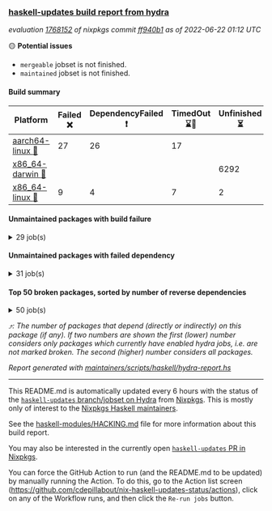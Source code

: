 ### [haskell-updates build report from hydra](https://hydra.nixos.org/jobset/nixpkgs/haskell-updates)
*evaluation [1768152](https://hydra.nixos.org/eval/1768152) of nixpkgs commit [ff940b1](https://github.com/NixOS/nixpkgs/commits/ff940b1409f63d79601a57f7043c3b78efb96c2d) as of 2022-06-22 01:12 UTC*

:yellow_circle: **Potential issues**
  * `mergeable` jobset is not finished.
  * `maintained` jobset is not finished.

#### Build summary

 | Platform | Failed :x: | DependencyFailed :heavy_exclamation_mark: | TimedOut :hourglass::no_entry_sign: | Unfinished :hourglass_flowing_sand: | Success :heavy_check_mark: | 
 | --- | --- | --- | --- | --- | --- | 
 | [aarch64-linux :iphone:](https://hydra.nixos.org/eval/1768152?filter=.aarch64-linux) | 27 | 26 | 17 |  | 6287 | 
 | [x86_64-darwin :apple:](https://hydra.nixos.org/eval/1768152?filter=.x86_64-darwin) |  |  |  | 6292 | 12 | 
 | [x86_64-linux :penguin:](https://hydra.nixos.org/eval/1768152?filter=.x86_64-linux) | 9 | 4 | 7 | 2 | 6367 | 
#### Unmaintained packages with build failure
<details><summary>29 job(s) </summary>

- [ ] [[:iphone::x:]](https://hydra.nixos.org/build/180929000) [[:apple::hourglass_flowing_sand:]](https://hydra.nixos.org/build/180925460) [[:penguin::heavy_check_mark:]](https://hydra.nixos.org/build/180931755) [haskellPackages.OrderedBits](https://hydra.nixos.org/eval/1768152?filter=haskellPackages.OrderedBits)  :arrow_heading_up: 5 | 36
- [ ] [[:iphone::x:]](https://hydra.nixos.org/build/180918191) [[:apple::hourglass_flowing_sand:]](https://hydra.nixos.org/build/180925569) [[:penguin::heavy_check_mark:]](https://hydra.nixos.org/build/180924843) [haskellPackages.hw-json-simd](https://hydra.nixos.org/eval/1768152?filter=haskellPackages.hw-json-simd)  :arrow_heading_up: 2 | 8
- [ ] [[:iphone::x:]](https://hydra.nixos.org/build/180921172) [[:apple::hourglass_flowing_sand:]](https://hydra.nixos.org/build/180921326) [[:penguin::heavy_check_mark:]](https://hydra.nixos.org/build/180919131) [haskellPackages.hw-simd](https://hydra.nixos.org/eval/1768152?filter=haskellPackages.hw-simd)  :arrow_heading_up: 2 | 8
- [ ] [[:iphone::x:]](https://hydra.nixos.org/build/180923093) [[:apple::hourglass_flowing_sand:]](https://hydra.nixos.org/build/180914790) [[:penguin::heavy_check_mark:]](https://hydra.nixos.org/build/180915671) [haskellPackages.flatparse](https://hydra.nixos.org/eval/1768152?filter=haskellPackages.flatparse)  :arrow_heading_up: 2 | 5
- [ ] [[:iphone::x:]](https://hydra.nixos.org/build/180919586) [[:apple::hourglass_flowing_sand:]](https://hydra.nixos.org/build/180928919) [[:penguin::heavy_check_mark:]](https://hydra.nixos.org/build/180919438) [haskellPackages.quic](https://hydra.nixos.org/eval/1768152?filter=haskellPackages.quic)  :arrow_heading_up: 2 | 2
- [ ] [[:iphone::x:]](https://hydra.nixos.org/build/180917028) [[:apple::hourglass_flowing_sand:]](https://hydra.nixos.org/build/180916690) [[:penguin::heavy_check_mark:]](https://hydra.nixos.org/build/180914250) [haskellPackages.freetype2](https://hydra.nixos.org/eval/1768152?filter=haskellPackages.freetype2)  :arrow_heading_up: 1 | 8
- [ ] [[:iphone::x:]](https://hydra.nixos.org/build/180932162) [[:apple::hourglass_flowing_sand:]](https://hydra.nixos.org/build/180914093) [[:penguin::heavy_check_mark:]](https://hydra.nixos.org/build/180931907) [haskellPackages.long-double](https://hydra.nixos.org/eval/1768152?filter=haskellPackages.long-double)  :arrow_heading_up: 1 | 2
- [ ] [[:iphone::x:]](https://hydra.nixos.org/build/180927258) [[:apple::hourglass_flowing_sand:]](https://hydra.nixos.org/build/180923721) [[:penguin::x:]](https://hydra.nixos.org/build/180924963) [haskellPackages.yaml-unscrambler](https://hydra.nixos.org/eval/1768152?filter=haskellPackages.yaml-unscrambler)  :arrow_heading_up: 1 | 2
- [ ] [[:iphone::x:]](https://hydra.nixos.org/build/180925334) [[:apple::hourglass_flowing_sand:]](https://hydra.nixos.org/build/180927529) [[:penguin::heavy_check_mark:]](https://hydra.nixos.org/build/180916706) [haskellPackages.easytensor](https://hydra.nixos.org/eval/1768152?filter=haskellPackages.easytensor)  :arrow_heading_up: 1 | 1
- [ ] [[:iphone::heavy_check_mark:]](https://hydra.nixos.org/build/180927024) [[:apple::hourglass_flowing_sand:]](https://hydra.nixos.org/build/180928924) [[:penguin::x:]](https://hydra.nixos.org/build/180918018) [haskellPackages.kazura-queue](https://hydra.nixos.org/eval/1768152?filter=haskellPackages.kazura-queue)  :arrow_heading_up: 1 | 1
- [ ] [[:iphone::x:]](https://hydra.nixos.org/build/180916464) [[:apple::hourglass_flowing_sand:]](https://hydra.nixos.org/build/180930209) [[:penguin::heavy_check_mark:]](https://hydra.nixos.org/build/180929837) [haskellPackages.nlopt-haskell](https://hydra.nixos.org/eval/1768152?filter=haskellPackages.nlopt-haskell)  :arrow_heading_up: 1 | 1
- [ ] [[:iphone::x:]](https://hydra.nixos.org/build/180920611) [[:apple::hourglass_flowing_sand:]](https://hydra.nixos.org/build/180928862) [[:penguin::heavy_check_mark:]](https://hydra.nixos.org/build/180918689) [haskellPackages.swisstable](https://hydra.nixos.org/eval/1768152?filter=haskellPackages.swisstable)  :arrow_heading_up: 1 | 1
- [ ] [[:iphone::x:]](https://hydra.nixos.org/build/180919558) [[:apple::hourglass_flowing_sand:]](https://hydra.nixos.org/build/180919860) [[:penguin::heavy_check_mark:]](https://hydra.nixos.org/build/180917428) [haskellPackages.unicode-properties](https://hydra.nixos.org/eval/1768152?filter=haskellPackages.unicode-properties)  :arrow_heading_up: 1 | 1
- [ ] [[:iphone::heavy_exclamation_mark:]](https://hydra.nixos.org/build/180921359) [[:apple::hourglass_flowing_sand:]](https://hydra.nixos.org/build/180923230) [[:penguin::x:]](https://hydra.nixos.org/build/180914666) [haskellPackages.polysemy-http](https://hydra.nixos.org/eval/1768152?filter=haskellPackages.polysemy-http)  :arrow_heading_up: 0 | 2
- [ ] [[:iphone::x:]](https://hydra.nixos.org/build/180918524) [[:apple::hourglass_flowing_sand:]](https://hydra.nixos.org/build/180915627) [[:penguin::heavy_check_mark:]](https://hydra.nixos.org/build/180917298) [haskellPackages.picosat](https://hydra.nixos.org/eval/1768152?filter=haskellPackages.picosat)  :arrow_heading_up: 0 | 1
- [ ] [[:iphone::x:]](https://hydra.nixos.org/build/180922666) [[:apple::hourglass_flowing_sand:]](https://hydra.nixos.org/build/180914990) [[:penguin::x:]](https://hydra.nixos.org/build/180922194) [haskellPackages.witness](https://hydra.nixos.org/eval/1768152?filter=haskellPackages.witness)  :arrow_heading_up: 0 | 1
- [ ] [[:iphone::x:]](https://hydra.nixos.org/build/180916655) [[:apple::hourglass_flowing_sand:]](https://hydra.nixos.org/build/180920667) [[:penguin::heavy_check_mark:]](https://hydra.nixos.org/build/180924203) [haskellPackages.HsASA](https://hydra.nixos.org/eval/1768152?filter=haskellPackages.HsASA) 
- [ ] [[:iphone::x:]](https://hydra.nixos.org/build/180923572) [[:apple::hourglass_flowing_sand:]](https://hydra.nixos.org/build/180924887) [[:penguin::x:]](https://hydra.nixos.org/build/180927454) [haskellPackages.buttplug-hs-core](https://hydra.nixos.org/eval/1768152?filter=haskellPackages.buttplug-hs-core) 
- [ ] [[:iphone::x:]](https://hydra.nixos.org/build/180921333) [[:apple::hourglass_flowing_sand:]](https://hydra.nixos.org/build/180920296) [[:penguin::heavy_check_mark:]](https://hydra.nixos.org/build/180918218) [haskellPackages.comfort-fftw](https://hydra.nixos.org/eval/1768152?filter=haskellPackages.comfort-fftw) 
- [ ] [[:iphone::x:]](https://hydra.nixos.org/build/180930054) [[:penguin::heavy_check_mark:]](https://hydra.nixos.org/build/180929967) [haskellPackages.gnome-keyring](https://hydra.nixos.org/eval/1768152?filter=haskellPackages.gnome-keyring) 
- [ ] [[:iphone::x:]](https://hydra.nixos.org/build/180913657) [[:apple::hourglass_flowing_sand:]](https://hydra.nixos.org/build/180919450) [[:penguin::x:]](https://hydra.nixos.org/build/180926665) [haskellPackages.hasql-resource-pool](https://hydra.nixos.org/eval/1768152?filter=haskellPackages.hasql-resource-pool) 
- [ ] [[:iphone::x:]](https://hydra.nixos.org/build/180928970) [[:apple::hourglass_flowing_sand:]](https://hydra.nixos.org/build/180924399) [[:penguin::x:]](https://hydra.nixos.org/build/180920093) [haskellPackages.hw-lazy](https://hydra.nixos.org/eval/1768152?filter=haskellPackages.hw-lazy) 
- [ ] [[:iphone::x:]](https://hydra.nixos.org/build/180924038) [[:apple::hourglass_flowing_sand:]](https://hydra.nixos.org/build/180927046) [[:penguin::x:]](https://hydra.nixos.org/build/180925195) [haskellPackages.interval-patterns](https://hydra.nixos.org/eval/1768152?filter=haskellPackages.interval-patterns) 
- [ ] [[:iphone::x:]](https://hydra.nixos.org/build/180926820) [[:apple::hourglass_flowing_sand:]](https://hydra.nixos.org/build/180915755) [[:penguin::heavy_check_mark:]](https://hydra.nixos.org/build/180930091) [haskellPackages.jammittools](https://hydra.nixos.org/eval/1768152?filter=haskellPackages.jammittools) 
- [ ] [[:iphone::x:]](https://hydra.nixos.org/build/180921443) [[:apple::hourglass_flowing_sand:]](https://hydra.nixos.org/build/180919856) [[:penguin::x:]](https://hydra.nixos.org/build/180930634) [haskellPackages.record-impl](https://hydra.nixos.org/eval/1768152?filter=haskellPackages.record-impl) 
- [ ] [[:iphone::x:]](https://hydra.nixos.org/build/180923259) [[:apple::hourglass_flowing_sand:]](https://hydra.nixos.org/build/180929137) [[:penguin::heavy_check_mark:]](https://hydra.nixos.org/build/180925421) [haskellPackages.risc386](https://hydra.nixos.org/eval/1768152?filter=haskellPackages.risc386) 
- [ ] [[:iphone::x:]](https://hydra.nixos.org/build/180931151) [[:apple::hourglass_flowing_sand:]](https://hydra.nixos.org/build/180920774) [[:penguin::heavy_check_mark:]](https://hydra.nixos.org/build/180928894) [haskellPackages.slugify](https://hydra.nixos.org/eval/1768152?filter=haskellPackages.slugify) 
- [ ] [[:iphone::x:]](https://hydra.nixos.org/build/180927395) [[:apple::hourglass_flowing_sand:]](https://hydra.nixos.org/build/180928613) [[:penguin::heavy_check_mark:]](https://hydra.nixos.org/build/180932287) [haskellPackages.wiringPi](https://hydra.nixos.org/eval/1768152?filter=haskellPackages.wiringPi) 
- [ ] [[:iphone::x:]](https://hydra.nixos.org/build/180929416) [[:apple::hourglass_flowing_sand:]](https://hydra.nixos.org/build/180924923) [[:penguin::heavy_check_mark:]](https://hydra.nixos.org/build/180919772) [haskellPackages.x86-64bit](https://hydra.nixos.org/eval/1768152?filter=haskellPackages.x86-64bit) 
</details>

#### Unmaintained packages with failed dependency
<details><summary>31 job(s) </summary>

- [ ] [[:iphone::heavy_exclamation_mark:]](https://hydra.nixos.org/build/180921517) [[:apple::hourglass_flowing_sand:]](https://hydra.nixos.org/build/180923860) [[:penguin::heavy_check_mark:]](https://hydra.nixos.org/build/180915605) [haskellPackages.PrimitiveArray](https://hydra.nixos.org/eval/1768152?filter=haskellPackages.PrimitiveArray)  :arrow_heading_up: 4 | 35
- [ ] [[:iphone::heavy_exclamation_mark:]](https://hydra.nixos.org/build/180916862) [[:apple::hourglass_flowing_sand:]](https://hydra.nixos.org/build/180927755) [[:penguin::heavy_check_mark:]](https://hydra.nixos.org/build/180924520) [haskellPackages.BiobaseTypes](https://hydra.nixos.org/eval/1768152?filter=haskellPackages.BiobaseTypes)  :arrow_heading_up: 3 | 21
- [ ] [[:iphone::heavy_exclamation_mark:]](https://hydra.nixos.org/build/180921873) [[:apple::hourglass_flowing_sand:]](https://hydra.nixos.org/build/180923414) [[:penguin::heavy_check_mark:]](https://hydra.nixos.org/build/180929701) [haskellPackages.BiobaseENA](https://hydra.nixos.org/eval/1768152?filter=haskellPackages.BiobaseENA)  :arrow_heading_up: 1 | 18
- [ ] [[:iphone::heavy_exclamation_mark:]](https://hydra.nixos.org/build/180919809) [[:apple::hourglass_flowing_sand:]](https://hydra.nixos.org/build/180921649) [[:penguin::heavy_check_mark:]](https://hydra.nixos.org/build/180918538) [haskellPackages.exon](https://hydra.nixos.org/eval/1768152?filter=haskellPackages.exon)  :arrow_heading_up: 1 | 3
- [ ] [hoogle](https://hydra.nixos.org/eval/1768152?filter=hoogle)  :arrow_heading_up: 1 | 3
  - [[:iphone::heavy_check_mark:]](https://hydra.nixos.org/build/180923715) [[:apple::hourglass_flowing_sand:]](https://hydra.nixos.org/build/180924297) [[:penguin::heavy_check_mark:]](https://hydra.nixos.org/build/180916980) [haskell.packages.ghc8107](https://hydra.nixos.org/eval/1768152?filter=haskell.packages.ghc8107.hoogle)
  - [[:iphone::heavy_check_mark:]](https://hydra.nixos.org/build/180928268) [[:apple::hourglass_flowing_sand:]](https://hydra.nixos.org/build/180930541) [[:penguin::heavy_check_mark:]](https://hydra.nixos.org/build/180926192) [haskell.packages.ghc884](https://hydra.nixos.org/eval/1768152?filter=haskell.packages.ghc884.hoogle)
  - [[:iphone::heavy_check_mark:]](https://hydra.nixos.org/build/180931709) [[:apple::hourglass_flowing_sand:]](https://hydra.nixos.org/build/180916509) [[:penguin::heavy_check_mark:]](https://hydra.nixos.org/build/180923495) [haskell.packages.ghc902](https://hydra.nixos.org/eval/1768152?filter=haskell.packages.ghc902.hoogle)
  - [[:iphone::heavy_exclamation_mark:]](https://hydra.nixos.org/build/180930044) [[:apple::hourglass_flowing_sand:]](https://hydra.nixos.org/build/180929271) [[:penguin::heavy_check_mark:]](https://hydra.nixos.org/build/180920016) [haskell.packages.ghc923](https://hydra.nixos.org/eval/1768152?filter=haskell.packages.ghc923.hoogle)
  - [[:iphone::heavy_check_mark:]](https://hydra.nixos.org/build/180914074) [[:apple::hourglass_flowing_sand:]](https://hydra.nixos.org/build/180917072) [[:penguin::heavy_check_mark:]](https://hydra.nixos.org/build/180921729) [haskellPackages](https://hydra.nixos.org/eval/1768152?filter=haskellPackages.hoogle)
- [ ] [[:iphone::heavy_exclamation_mark:]](https://hydra.nixos.org/build/180931606) [[:apple::hourglass_flowing_sand:]](https://hydra.nixos.org/build/180929851) [[:penguin::heavy_check_mark:]](https://hydra.nixos.org/build/180914869) [haskellPackages.http3](https://hydra.nixos.org/eval/1768152?filter=haskellPackages.http3)  :arrow_heading_up: 1 | 1
- [ ] [[:iphone::heavy_exclamation_mark:]](https://hydra.nixos.org/build/180913664) [[:apple::hourglass_flowing_sand:]](https://hydra.nixos.org/build/180931972) [[:penguin::heavy_check_mark:]](https://hydra.nixos.org/build/180927758) [haskellPackages.BiobaseXNA](https://hydra.nixos.org/eval/1768152?filter=haskellPackages.BiobaseXNA)  :arrow_heading_up: 0 | 17
- [ ] [[:iphone::heavy_exclamation_mark:]](https://hydra.nixos.org/build/180925216) [[:apple::hourglass_flowing_sand:]](https://hydra.nixos.org/build/180931084) [[:penguin::heavy_check_mark:]](https://hydra.nixos.org/build/180915177) [haskellPackages.hw-json-standard-cursor](https://hydra.nixos.org/eval/1768152?filter=haskellPackages.hw-json-standard-cursor)  :arrow_heading_up: 0 | 6
- [ ] [[:iphone::heavy_exclamation_mark:]](https://hydra.nixos.org/build/180928256) [[:apple::hourglass_flowing_sand:]](https://hydra.nixos.org/build/180914427) [[:penguin::heavy_check_mark:]](https://hydra.nixos.org/build/180931170) [haskellPackages.hw-json-simple-cursor](https://hydra.nixos.org/eval/1768152?filter=haskellPackages.hw-json-simple-cursor)  :arrow_heading_up: 0 | 4
- [ ] [[:iphone::heavy_exclamation_mark:]](https://hydra.nixos.org/build/180919708) [[:apple::hourglass_flowing_sand:]](https://hydra.nixos.org/build/180914928) [[:penguin::heavy_check_mark:]](https://hydra.nixos.org/build/180913951) [haskellPackages.BiobaseFasta](https://hydra.nixos.org/eval/1768152?filter=haskellPackages.BiobaseFasta)  :arrow_heading_up: 0 | 3
- [ ] [[:iphone::heavy_exclamation_mark:]](https://hydra.nixos.org/build/180921811) [[:apple::hourglass_flowing_sand:]](https://hydra.nixos.org/build/180929300) [[:penguin::heavy_check_mark:]](https://hydra.nixos.org/build/180923870) [haskellPackages.hw-dsv](https://hydra.nixos.org/eval/1768152?filter=haskellPackages.hw-dsv)  :arrow_heading_up: 0 | 3
- [ ] [[:iphone::heavy_exclamation_mark:]](https://hydra.nixos.org/build/180929556) [[:apple::hourglass_flowing_sand:]](https://hydra.nixos.org/build/180916192) [[:penguin::heavy_exclamation_mark:]](https://hydra.nixos.org/build/180919868) [haskellPackages.domain](https://hydra.nixos.org/eval/1768152?filter=haskellPackages.domain)  :arrow_heading_up: 0 | 1
- [ ] [[:iphone::heavy_exclamation_mark:]](https://hydra.nixos.org/build/180928773) [[:apple::hourglass_flowing_sand:]](https://hydra.nixos.org/build/180918672) [[:penguin::heavy_check_mark:]](https://hydra.nixos.org/build/180924740) [haskellPackages.align-audio](https://hydra.nixos.org/eval/1768152?filter=haskellPackages.align-audio) 
- [ ] [[:iphone::heavy_exclamation_mark:]](https://hydra.nixos.org/build/180921983) [[:apple::hourglass_flowing_sand:]](https://hydra.nixos.org/build/180924028) [[:penguin::heavy_exclamation_mark:]](https://hydra.nixos.org/build/180922476) [haskellPackages.domain-aeson](https://hydra.nixos.org/eval/1768152?filter=haskellPackages.domain-aeson) 
- [ ] [[:iphone::heavy_exclamation_mark:]](https://hydra.nixos.org/build/180913774) [[:apple::hourglass_flowing_sand:]](https://hydra.nixos.org/build/180919852) [[:penguin::heavy_exclamation_mark:]](https://hydra.nixos.org/build/180922777) [haskellPackages.domain-cereal](https://hydra.nixos.org/eval/1768152?filter=haskellPackages.domain-cereal) 
- [ ] [[:iphone::heavy_exclamation_mark:]](https://hydra.nixos.org/build/180914067) [[:apple::hourglass_flowing_sand:]](https://hydra.nixos.org/build/180915681) [[:penguin::heavy_check_mark:]](https://hydra.nixos.org/build/180918780) [haskellPackages.easytensor-vulkan](https://hydra.nixos.org/eval/1768152?filter=haskellPackages.easytensor-vulkan) 
- [ ] [[:iphone::heavy_exclamation_mark:]](https://hydra.nixos.org/build/180927089) [[:apple::hourglass_flowing_sand:]](https://hydra.nixos.org/build/180922214) [[:penguin::heavy_check_mark:]](https://hydra.nixos.org/build/180930527) [haskellPackages.harfbuzz-pure](https://hydra.nixos.org/eval/1768152?filter=haskellPackages.harfbuzz-pure) 
- [ ] [[:iphone::heavy_exclamation_mark:]](https://hydra.nixos.org/build/180927092) [[:apple::hourglass_flowing_sand:]](https://hydra.nixos.org/build/180914746) [[:penguin::heavy_check_mark:]](https://hydra.nixos.org/build/180921229) [haskellPackages.hmatrix-nlopt](https://hydra.nixos.org/eval/1768152?filter=haskellPackages.hmatrix-nlopt) 
- [ ] [[:iphone::heavy_check_mark:]](https://hydra.nixos.org/build/180915093) [[:apple::hourglass_flowing_sand:]](https://hydra.nixos.org/build/180930665) [[:penguin::heavy_exclamation_mark:]](https://hydra.nixos.org/build/180916947) [haskellPackages.hriemann](https://hydra.nixos.org/eval/1768152?filter=haskellPackages.hriemann) 
- [ ] [[:iphone::heavy_exclamation_mark:]](https://hydra.nixos.org/build/180919912) [[:apple::hourglass_flowing_sand:]](https://hydra.nixos.org/build/180928558) [[:penguin::heavy_check_mark:]](https://hydra.nixos.org/build/180914061) [haskellPackages.hs-swisstable-hashtables-class](https://hydra.nixos.org/eval/1768152?filter=haskellPackages.hs-swisstable-hashtables-class) 
- [ ] [[:iphone::heavy_exclamation_mark:]](https://hydra.nixos.org/build/180931323) [[:apple::hourglass_flowing_sand:]](https://hydra.nixos.org/build/180923621) [[:penguin::heavy_check_mark:]](https://hydra.nixos.org/build/180922503) [haskellPackages.hw-simd-cli](https://hydra.nixos.org/eval/1768152?filter=haskellPackages.hw-simd-cli) 
- [ ] [[:iphone::heavy_exclamation_mark:]](https://hydra.nixos.org/build/180926061) [[:apple::hourglass_flowing_sand:]](https://hydra.nixos.org/build/180917004) [[:penguin::heavy_check_mark:]](https://hydra.nixos.org/build/180927463) [haskellPackages.kmn-programming](https://hydra.nixos.org/eval/1768152?filter=haskellPackages.kmn-programming) 
- [ ] [[:iphone::heavy_exclamation_mark:]](https://hydra.nixos.org/build/180919706) [[:apple::hourglass_flowing_sand:]](https://hydra.nixos.org/build/180921985) [[:penguin::heavy_check_mark:]](https://hydra.nixos.org/build/180927296) [haskellPackages.rounded-hw](https://hydra.nixos.org/eval/1768152?filter=haskellPackages.rounded-hw) 
- [ ] [[:iphone::heavy_exclamation_mark:]](https://hydra.nixos.org/build/180930948) [[:apple::hourglass_flowing_sand:]](https://hydra.nixos.org/build/180917501) [[:penguin::heavy_check_mark:]](https://hydra.nixos.org/build/180917790) [haskellPackages.sound-collage](https://hydra.nixos.org/eval/1768152?filter=haskellPackages.sound-collage) 
- [ ] [[:iphone::heavy_exclamation_mark:]](https://hydra.nixos.org/build/180931846) [[:apple::hourglass_flowing_sand:]](https://hydra.nixos.org/build/180925866) [[:penguin::heavy_check_mark:]](https://hydra.nixos.org/build/180919829) [haskellPackages.unicode-names](https://hydra.nixos.org/eval/1768152?filter=haskellPackages.unicode-names) 
- [ ] [[:iphone::heavy_exclamation_mark:]](https://hydra.nixos.org/build/180919010) [[:apple::hourglass_flowing_sand:]](https://hydra.nixos.org/build/180915761) [[:penguin::heavy_check_mark:]](https://hydra.nixos.org/build/180924414) [haskellPackages.warp-quic](https://hydra.nixos.org/eval/1768152?filter=haskellPackages.warp-quic) 
</details>

#### Top 50 broken packages, sorted by number of reverse dependencies
<details><summary>50 job(s) </summary>

[amazonka-core](https://packdeps.haskellers.com/reverse/amazonka-core) :arrow_heading_up: 185  
[gogol-core](https://packdeps.haskellers.com/reverse/gogol-core) :arrow_heading_up: 184  
[haskell98](https://packdeps.haskellers.com/reverse/haskell98) :arrow_heading_up: 153  
[enumerator](https://packdeps.haskellers.com/reverse/enumerator) :arrow_heading_up: 56  
[util](https://packdeps.haskellers.com/reverse/util) :arrow_heading_up: 49  
[derive](https://packdeps.haskellers.com/reverse/derive) :arrow_heading_up: 48  
[amazonka](https://packdeps.haskellers.com/reverse/amazonka) :arrow_heading_up: 43  
[accelerate](https://packdeps.haskellers.com/reverse/accelerate) :arrow_heading_up: 42  
[parseargs](https://packdeps.haskellers.com/reverse/parseargs) :arrow_heading_up: 42  
[syb-with-class](https://packdeps.haskellers.com/reverse/syb-with-class) :arrow_heading_up: 42  
[MonadCatchIO-transformers](https://packdeps.haskellers.com/reverse/MonadCatchIO-transformers) :arrow_heading_up: 41  
[data-lens](https://packdeps.haskellers.com/reverse/data-lens) :arrow_heading_up: 33  
[rank1dynamic](https://packdeps.haskellers.com/reverse/rank1dynamic) :arrow_heading_up: 33  
[distributed-static](https://packdeps.haskellers.com/reverse/distributed-static) :arrow_heading_up: 31  
[language-ecmascript](https://packdeps.haskellers.com/reverse/language-ecmascript) :arrow_heading_up: 31  
[distributed-process](https://packdeps.haskellers.com/reverse/distributed-process) :arrow_heading_up: 30  
[ip](https://packdeps.haskellers.com/reverse/ip) :arrow_heading_up: 29  
[iteratee](https://packdeps.haskellers.com/reverse/iteratee) :arrow_heading_up: 29  
[jmacro](https://packdeps.haskellers.com/reverse/jmacro) :arrow_heading_up: 29  
[text-format](https://packdeps.haskellers.com/reverse/text-format) :arrow_heading_up: 28  
[mmsyn3](https://packdeps.haskellers.com/reverse/mmsyn3) :arrow_heading_up: 27  
[crypto-numbers](https://packdeps.haskellers.com/reverse/crypto-numbers) :arrow_heading_up: 25  
[either-unwrap](https://packdeps.haskellers.com/reverse/either-unwrap) :arrow_heading_up: 25  
[web-routes-th](https://packdeps.haskellers.com/reverse/web-routes-th) :arrow_heading_up: 24  
[ixset-typed](https://packdeps.haskellers.com/reverse/ixset-typed) :arrow_heading_up: 23  
[crypto-pubkey](https://packdeps.haskellers.com/reverse/crypto-pubkey) :arrow_heading_up: 22  
[haskelldb](https://packdeps.haskellers.com/reverse/haskelldb) :arrow_heading_up: 22  
[wxdirect](https://packdeps.haskellers.com/reverse/wxdirect) :arrow_heading_up: 22  
[alg](https://packdeps.haskellers.com/reverse/alg) :arrow_heading_up: 21  
[amazonka-s3](https://packdeps.haskellers.com/reverse/amazonka-s3) :arrow_heading_up: 21  
[mmsyn2](https://packdeps.haskellers.com/reverse/mmsyn2) :arrow_heading_up: 21  
[userid](https://packdeps.haskellers.com/reverse/userid) :arrow_heading_up: 21  
[wxc](https://packdeps.haskellers.com/reverse/wxc) :arrow_heading_up: 21  
[biocore](https://packdeps.haskellers.com/reverse/biocore) :arrow_heading_up: 20  
[subG](https://packdeps.haskellers.com/reverse/subG) :arrow_heading_up: 20  
[wxcore](https://packdeps.haskellers.com/reverse/wxcore) :arrow_heading_up: 20  
[attoparsec-enumerator](https://packdeps.haskellers.com/reverse/attoparsec-enumerator) :arrow_heading_up: 19  
[bytestring-show](https://packdeps.haskellers.com/reverse/bytestring-show) :arrow_heading_up: 19  
[fay](https://packdeps.haskellers.com/reverse/fay) :arrow_heading_up: 19  
[harp](https://packdeps.haskellers.com/reverse/harp) :arrow_heading_up: 19  
[hsx2hs](https://packdeps.haskellers.com/reverse/hsx2hs) :arrow_heading_up: 19  
[ixset](https://packdeps.haskellers.com/reverse/ixset) :arrow_heading_up: 19  
[wx](https://packdeps.haskellers.com/reverse/wx) :arrow_heading_up: 19  
[asn1-data](https://packdeps.haskellers.com/reverse/asn1-data) :arrow_heading_up: 18  
[dbus-core](https://packdeps.haskellers.com/reverse/dbus-core) :arrow_heading_up: 18  
[gtksourceview2](https://packdeps.haskellers.com/reverse/gtksourceview2) :arrow_heading_up: 18  
[ukrainian-phonetics-basic](https://packdeps.haskellers.com/reverse/ukrainian-phonetics-basic) :arrow_heading_up: 18  
[HGamer3D-Data](https://packdeps.haskellers.com/reverse/HGamer3D-Data) :arrow_heading_up: 17  
[certificate](https://packdeps.haskellers.com/reverse/certificate) :arrow_heading_up: 17  
[clash-prelude](https://packdeps.haskellers.com/reverse/clash-prelude) :arrow_heading_up: 17  
</details>


*:arrow_heading_up:: The number of packages that depend (directly or indirectly) on this package (if any). If two numbers are shown the first (lower) number considers only packages which currently have enabled hydra jobs, i.e. are not marked broken. The second (higher) number considers all packages.*

*Report generated with [maintainers/scripts/haskell/hydra-report.hs](https://github.com/NixOS/nixpkgs/blob/haskell-updates/maintainers/scripts/haskell/hydra-report.sh)*


----------------------------------------------------------------------

This README.md is automatically updated every 6 hours with the status of the
[`haskell-updates` branch/jobset on Hydra](https://hydra.nixos.org/jobset/nixpkgs/haskell-updates)
from [Nixpkgs](https://github.com/NixOS/nixpkgs).  This is mostly only of
interest to the [Nixpkgs Haskell maintainers](https://github.com/orgs/NixOS/teams/haskell).

See the
[haskell-modules/HACKING.md](https://github.com/NixOS/nixpkgs/blob/haskell-updates/pkgs/development/haskell-modules/HACKING.md)
file for more information about this build report.

You may also be interested in the currently open
[`haskell-updates` PR in Nixpkgs](https://github.com/nixos/nixpkgs/pulls?q=is%3Apr+is%3Aopen+head%3Ahaskell-updates).

You can force the GitHub Action to run (and the README.md to be updated) by
manually running the Action.  To do this, go to the Action list screen
(https://github.com/cdepillabout/nix-haskell-updates-status/actions),
click on any of the Workflow runs, and then click the `Re-run jobs` button.
